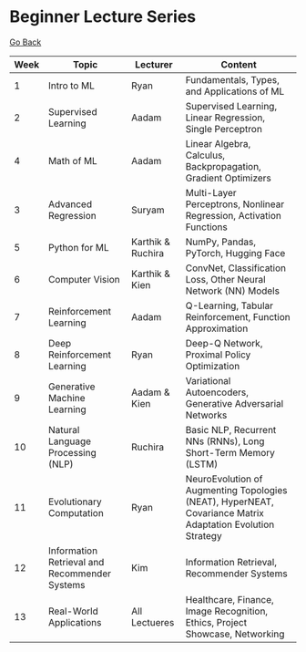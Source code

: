 # Beginner Lecture Series

[Go Back](/index.md)

|Week|Topic|Lecturer|Content|
|-------|-----|----|-----------
|1|Intro to ML|Ryan|Fundamentals, Types, and Applications of ML
|2|Supervised Learning|Aadam|Supervised Learning, Linear Regression, Single Perceptron
|4|Math of ML|Aadam|Linear Algebra, Calculus, Backpropagation, Gradient Optimizers
|3|Advanced Regression|Suryam|Multi-Layer Perceptrons, Nonlinear Regression, Activation Functions
|5|Python for ML|Karthik & Ruchira|NumPy, Pandas, PyTorch, Hugging Face
|6|Computer Vision|Karthik & Kien|ConvNet, Classification Loss, Other Neural Network (NN) Models
|7|Reinforcement Learning|Aadam|Q-Learning, Tabular Reinforcement, Function Approximation
|8|Deep Reinforcement Learning|Ryan|Deep-Q Network, Proximal Policy Optimization
|9|Generative Machine Learning|Aadam & Kien|Variational Autoencoders, Generative Adversarial Networks
|10|Natural Language Processing (NLP)|Ruchira|Basic NLP, Recurrent NNs (RNNs), Long Short-Term Memory (LSTM)
|11|Evolutionary Computation|Ryan|NeuroEvolution of Augmenting Topologies (NEAT), HyperNEAT, Covariance Matrix Adaptation Evolution Strategy
|12|Information Retrieval and Recommender Systems|Kim|Information Retrieval, Recommender Systems
|13|Real-World Applications|All Lectueres|Healthcare, Finance, Image Recognition, Ethics, Project Showcase, Networking



